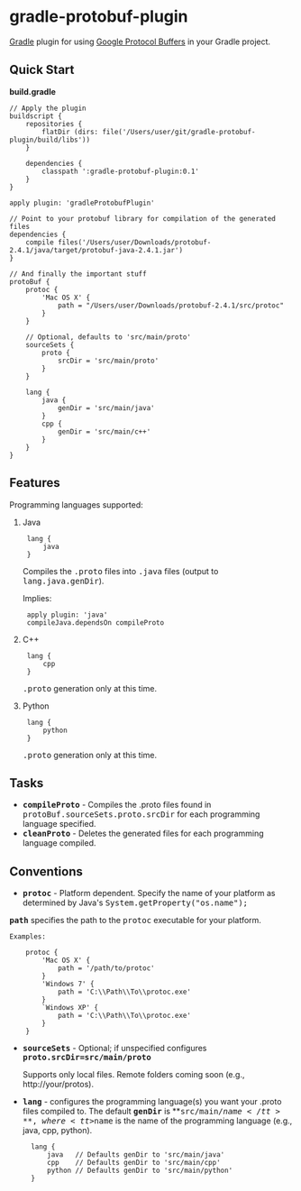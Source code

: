 gradle-protobuf-plugin
======================

[Gradle](http://gradle.org) plugin for using [Google Protocol Buffers](https://developers.google.com/protocol-buffers/) in your Gradle project.

Quick Start
-----
**build.gradle**

    // Apply the plugin
    buildscript {
        repositories {
            flatDir (dirs: file('/Users/user/git/gradle-protobuf-plugin/build/libs'))
        }
        
        dependencies {
            classpath ':gradle-protobuf-plugin:0.1'
        }
    }
    
    apply plugin: 'gradleProtobufPlugin'
    
    // Point to your protobuf library for compilation of the generated files
    dependencies {
        compile files('/Users/user/Downloads/protobuf-2.4.1/java/target/protobuf-java-2.4.1.jar')    
    }
    
    // And finally the important stuff
    protoBuf {
        protoc {
            'Mac OS X' {
                path = "/Users/user/Downloads/protobuf-2.4.1/src/protoc"
            }
        }
        
        // Optional, defaults to 'src/main/proto'
        sourceSets {
            proto {
                srcDir = 'src/main/proto'
            }
        }
    
        lang {
            java {
                genDir = 'src/main/java'
            }
            cpp {
                genDir = 'src/main/c++'
            }
        }
    }
    

Features
-----
Programming languages supported:

1. Java

        lang {
            java
        }
    
    Compiles the <tt>.proto</tt> files into <tt>.java</tt> files (output to <tt>lang.java.genDir</tt>).
    
    Implies:
    
        apply plugin: 'java'
        compileJava.dependsOn compileProto
    
2. C++

        lang {
            cpp
        }

    <tt>.proto</tt> generation only at this time.
    
3. Python

        lang {
            python
        }

    <tt>.proto</tt> generation only at this time.
    
Tasks
-----

* **<tt>compileProto</tt>** - Compiles the .proto files found in <tt>protoBuf.sourceSets.proto.srcDir</tt> for each programming language specified.
* **<tt>cleanProto</tt>** - Deletes the generated files for each programming language compiled.

Conventions
-----
* **<tt>protoc</tt>** - Platform dependent.  Specify the name of your platform as determined by
 Java's <tt>System.getProperty("os.name");</tt>
 
 **<tt>path</tt>** specifies the path to the <tt>protoc</tt> executable for your platform.
    
    Examples:
    
        protoc {
            'Mac OS X' {
                path = '/path/to/protoc'
            }
            'Windows 7' {
                path = 'C:\\Path\\To\\protoc.exe'
            }
            `Windows XP' {
                path = 'C:\\Path\\To\\protoc.exe'
            }
        }
        
* **<tt>sourceSets</tt>** - Optional; if unspecified configures **<tt>proto.srcDir=src/main/proto</tt>**
  
  Supports only local files.  Remote folders coming soon (e.g., http://your/protos).
* **<tt>lang</tt>** - configures the programming language(s) you want your .proto files compiled to.
 The default **<tt>genDir</tt>** is **<tt>src/main/$name</tt>**, where <tt>$name</tt> is the name of the programming language
 (e.g., java, cpp, python).
 
        lang {
            java   // Defaults genDir to 'src/main/java'
            cpp    // Defaults genDir to 'src/main/cpp'
            python // Defaults genDir to 'src/main/python'
        }
